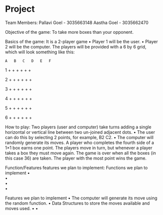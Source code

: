 # Project
Team Members:
Pallavi Goel - 3035663148
Aastha Goel - 3035662470


Objective of the game:
To take more boxes than your opponent.


Basics of the game:
It is a 2-player game
•	Player 1 will be the user.
•	Player 2 will be the computer.
The players will be provided with a 6 by 6 grid, which will look something like this:


    A   B   C   D   E   F    

1   +   +   +   +   +   +
    
2   +   +   +   +   +   +

3   +   +   +   +   +   +

4   +   +   +   +   +   +

5   +   +   +   +   +   +

6   +   +   +   +   +   +


How to play:
Two players (user and computer) take turns adding a single horizontal or vertical line between two un-joined adjacent dots. 
•	The user can do this by selecting 2 points, for example, B2 C2.
•	The computer will randomly generate its moves.
A player who completes the fourth side of a 1×1 box earns one point.
The players move in turn, but whenever a player takes a box they must move again.
The game is over when all the boxes (in this case 36) are taken.
The player with the most point wins the game.


Function/Features features we plan to implement:
Functions we plan to implement 
•	
•	
•	
•

Features we plan to implement
•	The computer will generate its move using the random function.
•	Data Structures to store the moves available and moves used.
• 
•  


